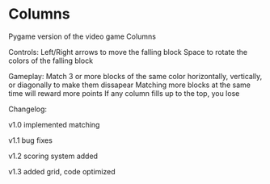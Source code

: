 # Columns
Pygame version of the video game Columns

Controls:
Left/Right arrows to move the falling block
Space to rotate the colors of the falling block

Gameplay:
Match 3 or more blocks of the same color horizontally, vertically, or diagonally to make them dissapear
Matching more blocks at the same time will reward more points
If any column fills up to the top, you lose

Changelog:

v1.0 implemented matching

v1.1 bug fixes

v1.2 scoring system added

v1.3 added grid, code optimized
